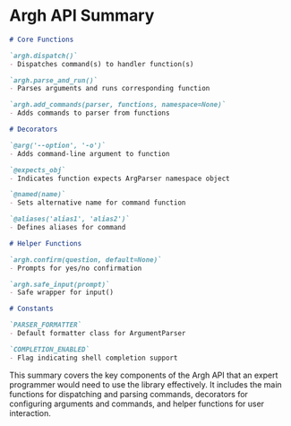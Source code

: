 # Argh API Summary

```markdown
# Core Functions

`argh.dispatch()`
- Dispatches command(s) to handler function(s)

`argh.parse_and_run()`
- Parses arguments and runs corresponding function

`argh.add_commands(parser, functions, namespace=None)`
- Adds commands to parser from functions

# Decorators

`@arg('--option', '-o')`
- Adds command-line argument to function

`@expects_obj`
- Indicates function expects ArgParser namespace object

`@named(name)`
- Sets alternative name for command function

`@aliases('alias1', 'alias2')`
- Defines aliases for command

# Helper Functions

`argh.confirm(question, default=None)`
- Prompts for yes/no confirmation

`argh.safe_input(prompt)`
- Safe wrapper for input()

# Constants

`PARSER_FORMATTER`
- Default formatter class for ArgumentParser

`COMPLETION_ENABLED`
- Flag indicating shell completion support
```

This summary covers the key components of the Argh API that an expert programmer would need to use the library effectively. It includes the main functions for dispatching and parsing commands, decorators for configuring arguments and commands, and helper functions for user interaction.

